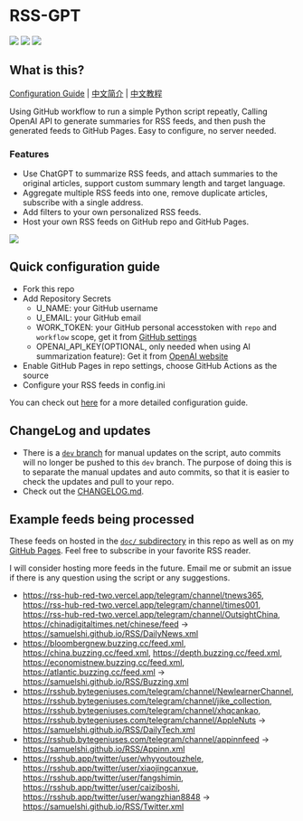 # RSS-GPT

[![](https://img.shields.io/github/last-commit/yinan-c/RSS-GPT/dev?label=updated)](https://github.com/yinan-c/RSS-GPT/tree/dev)
[![](https://img.shields.io/github/last-commit/yinan-c/RSS-GPT/main?label=feeds%20refreshed)](https://yinan-c.github.io/RSS-GPT/)
[![](https://img.shields.io/github/license/yinan-c/RSS-GPT)](https://github.com/yinan-c/RSS-GPT/blob/master/LICENSE)


## What is this?

[Configuration Guide](https://yinan-c.github.io/rss-gpt-manual-en.html) | [中文简介](README-zh.md) | [中文教程](https://yinan-c.github.io/rss-gpt-manual-zh.html)

Using GitHub workflow to run a simple Python script repeatly, Calling OpenAI API to generate summaries for RSS feeds, and then push the generated feeds to GitHub Pages. Easy to configure, no server needed.

### Features

- Use ChatGPT to summarize RSS feeds, and attach summaries to the original articles, support custom summary length and target language.
- Aggregate multiple RSS feeds into one, remove duplicate articles, subscribe with a single address.
- Add filters to your own personalized RSS feeds.
- Host your own RSS feeds on GitHub repo and GitHub Pages.

![](https://i.imgur.com/7darABv.jpg)

## Quick configuration guide

- Fork this repo
- Add Repository Secrets
    - U_NAME: your GitHub username
    - U_EMAIL: your GitHub email
    - WORK_TOKEN: your GitHub personal accesstoken with `repo` and `workflow` scope, get it from [GitHub settings](https://github.com/settings/tokens/new)
    - OPENAI_API_KEY(OPTIONAL, only needed when using AI summarization feature): Get it from [OpenAI website](https://platform.openai.com/account/api-keys)
- Enable GitHub Pages in repo settings, choose GitHub Actions as the source
- Configure your RSS feeds in config.ini

You can check out [here](https://yinan-c.github.io/rss-gpt-manual-en.html) for a more detailed configuration guide.

## ChangeLog and updates

- There is a [`dev` branch](https://github.com/yinan-c/RSS-GPT/tree/dev) for manual updates on the script, auto commits will no longer be pushed to this `dev` branch. The purpose of doing this is to separate the manual updates and auto commits, so that it is easier to check the updates and pull to your repo.
- Check out the [CHANGELOG.md](CHANGELOG.md).

## Example feeds being processed

These feeds on hosted in the [`doc/` subdirectory](https://github.com/yinan-c/RSS-GPT/tree/main/docs) in this repo as well as on my [GitHub Pages](https://yinan-c.github.io/RSS-GPT/). Feel free to subscribe in your favorite RSS reader.

I will consider hosting more feeds in the future. Email me or submit an issue if there is any question using the script or any suggestions.
- https://rss-hub-red-two.vercel.app/telegram/channel/tnews365, https://rss-hub-red-two.vercel.app/telegram/channel/times001, https://rss-hub-red-two.vercel.app/telegram/channel/OutsightChina, https://chinadigitaltimes.net/chinese/feed -> https://samuelshi.github.io/RSS/DailyNews.xml
- https://bloombergnew.buzzing.cc/feed.xml, https://china.buzzing.cc/feed.xml, https://depth.buzzing.cc/feed.xml, https://economistnew.buzzing.cc/feed.xml, https://atlantic.buzzing.cc/feed.xml -> https://samuelshi.github.io/RSS/Buzzing.xml
- https://rsshub.bytegeniuses.com/telegram/channel/NewlearnerChannel, https://rsshub.bytegeniuses.com/telegram/channel/jike_collection, https://rsshub.bytegeniuses.com/telegram/channel/xhqcankao, https://rsshub.bytegeniuses.com/telegram/channel/AppleNuts -> https://samuelshi.github.io/RSS/DailyTech.xml
- https://rsshub.bytegeniuses.com/telegram/channel/appinnfeed -> https://samuelshi.github.io/RSS/Appinn.xml
- https://rsshub.app/twitter/user/whyyoutouzhele, https://rsshub.app/twitter/user/xiaojingcanxue, https://rsshub.app/twitter/user/fangshimin, https://rsshub.app/twitter/user/caiziboshi, https://rsshub.app/twitter/user/wangzhian8848 -> https://samuelshi.github.io/RSS/Twitter.xml
